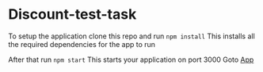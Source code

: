 # Discount-test-task


To setup the application clone this repo and run `npm install`
This installs all the required dependencies for the app to run

After that run `npm start`
This starts your application on port 3000
Goto [App](http://localhost:3000)